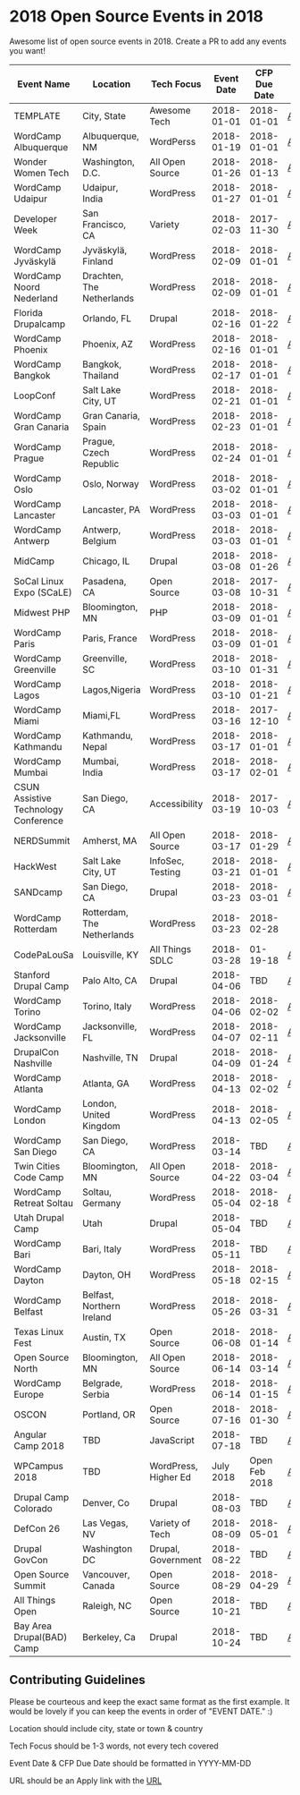 # 2018 Open Source Events in 2018
Awesome list of open source events in 2018. Create a PR to add any events you want!

| Event Name | Location | Tech Focus | Event Date | CFP Due Date | URL |
|------------|----------|--------------|--------------|--------------|-------|
|TEMPLATE|City, State|Awesome Tech|2018-01-01|2018-01-01|[Apply](https://google.com)|
|WordCamp Albuquerque|Albuquerque, NM|WordPerss|2018-01-19|2018-01-01|[Apply](https://2018.albuquerque.wordcamp.org/)|
|Wonder Women Tech|Washington, D.C.|All Open Source|2018-01-26|2018-01-13|[Apply](https://wonderwomentech.com/dc)|
|WordCamp Udaipur|Udaipur, India|WordPress|2018-01-27|2018-01-01|[Apply](https://2018.udaipur.wordcamp.org/)|
|Developer Week|San Francisco, CA|Variety|2018-02-03|2017-11-30|[Apply](http://www.developerweek.com/)|
|WordCamp Jyväskylä|Jyväskylä, Finland|WordPress|2018-02-09|2018-01-01|[Apply](https://2018.jyvaskyla.wordcamp.org/)|
|WordCamp Noord Nederland|Drachten, The Netherlands|WordPress|2018-02-09|2018-01-01|[Apply](https://2018.noordnederland.wordcamp.org/programma/)|
|Florida Drupalcamp|Orlando, FL|Drupal|2018-02-16|2018-01-22|[Apply](https://www.fldrupal.camp/)|
|WordCamp Phoenix|Phoenix, AZ|WordPress|2018-02-16|2018-01-01|[Apply](https://2018.phoenix.wordcamp.org/sessions/)|
|WordCamp Bangkok|Bangkok, Thailand|WordPress|2018-02-17|2018-01-01|[Apply](https://2018.bangkok.wordcamp.org/schedule-conference-day/)|
|LoopConf|Salt Lake City, UT|WordPress|2018-02-21|2018-01-01|[Apply](https://loopconf.com/)|
|WordCamp Gran Canaria|Gran Canaria, Spain|WordPress|2018-02-23|2018-01-01|[Apply](https://2018.laspalmas.wordcamp.org)|
|WordCamp Prague|Prague, Czech Republic|WordPress|2018-02-24|2018-01-01|[Apply](https://2018.prague.wordcamp.org/program)|
|WordCamp Oslo|Oslo, Norway|WordPress|2018-03-02|2018-01-01|[Apply](https://2018.oslo.wordcamp.org/)|
|WordCamp Lancaster|Lancaster, PA|WordPress|2018-03-03|2018-01-01|[Apply](https://2018.lancasterpa.wordcamp.org/schedule/)|
|WordCamp Antwerp|Antwerp, Belgium|WordPress|2018-03-03|2018-01-01|[Apply](https://2018.antwerp.wordcamp.org/)|
|MidCamp|Chicago, IL|Drupal|2018-03-08|2018-01-26|[Apply](https://www.midcamp.org/submitted-sessions)|
|SoCal Linux Expo (SCaLE)|Pasadena, CA|Open Source|2018-03-08|2017-10-31|[Apply](http://www.socallinuxexpo.org/scale/16x/cfp)|
|Midwest PHP|Bloomington, MN|PHP|2018-03-09|2018-01-01|[Apply](https://2018.midwestphp.org/)|
|WordCamp Paris|Paris, France|WordPress|2018-03-09|2018-01-01|[Apply](https://2018.paris.wordcamp.org/programme/)|
|WordCamp Greenville|Greenville, SC|WordPress|2018-03-10|2018-01-31|[Apply](https://2018.greenville.wordcamp.org/call-for-speakers/)|
|WordCamp Lagos|Lagos,Nigeria|WordPress|2018-03-10|2018-01-21|[Apply](https://2018.lagos.wordcamp.org/call-for-speakers/)|
|WordCamp Miami|Miami,FL|WordPress|2018-03-16|2017-12-10|[Apply](https://2018.miami.wordcamp.org/)|
|WordCamp Kathmandu|Kathmandu, Nepal|WordPress|2018-03-17|2018-01-01|[Apply](https://2018.kathmandu.wordcamp.org/)|
|WordCamp Mumbai|Mumbai, India|WordPress|2018-03-17|2018-02-01|[Apply](https://2018.mumbai.wordcamp.org/call-for-speaker/)|
|CSUN Assistive Technology Conference|San Diego, CA|Accessibility|2018-03-19|2017-10-03|[Apply](http://www.csun.edu/cod/conference/2018/sessions/index.php)|
|NERDSummit|Amherst, MA|All Open Source|2018-03-17|2018-01-29|[Apply](http://nerdsummit.org/)|
|HackWest|Salt Lake City, UT|InfoSec, Testing|2018-03-21|2018-01-01|[Apply](https://hackwest.org/)|
|SANDcamp|San Diego, CA|Drupal|2018-03-23|2018-03-01|[Apply](https://www.sandcamp.org/)|
|WordCamp Rotterdam|Rotterdam, The Netherlands|WordPress|2018-03-23|2018-02-28|
|CodePaLouSa|Louisville, KY|All Things SDLC|2018-03-28|01-19-18|[Apply](http://cplspeakers.azurewebsites.net/)|
|Stanford Drupal Camp|Palo Alto, CA|Drupal|2018-04-06|TBD|[Apply](http://web.stanford.edu/group/drupal/cgi-bin/drupalcamp-static/index.html)|
|WordCamp Torino|Torino, Italy|WordPress|2018-04-06|2018-02-02|[Apply](https://2018.torino.wordcamp.org/2018/01/10/aperta-la-call-for-speakers-per-wordcamp-torino-2018/)|
|WordCamp Jacksonville|Jacksonville, FL|WordPress|2018-04-07|2018-02-11|[Apply](https://2018.jacksonville.wordcamp.org/2018/01/12/call-for-speakers/)|
|DrupalCon Nashville|Nashville, TN|Drupal|2018-04-09|2018-01-24|[Apply](https://events.drupal.org/nashville2018/submit-session)|
|WordCamp Atlanta|Atlanta, GA|WordPress|2018-04-13|2018-02-02|[Apply](https://2018.atlanta.wordcamp.org/2018/01/09/call-for-speakers/)|
|WordCamp London|London, United Kingdom|WordPress|2018-04-13|2018-02-05|[Apply](https://2018.london.wordcamp.org/2017/12/20/call-for-speakers-wordcamp-london-2018/)|
|WordCamp San Diego|San Diego, CA|WordPress|2018-03-14|TBD|[Apply](https://2018.sandiego.wordcamp.org/)|
|Twin Cities Code Camp|Bloomington, MN|All Open Source|2018-04-22|2018-03-04|[Apply](https://twincitiescodecamp.com/#/Events/22/talks)|
|WordCamp Retreat Soltau|Soltau, Germany|WordPress|2018-05-04|2018-02-18|[Apply](https://2018-soltau.retreat.wordcamp.org/call-for-speakers-activities/)|
|Utah Drupal Camp|Utah|Drupal|2018-05-04|TBD|[Apply](http://2018.drupalutah.org/)|
|WordCamp Bari|Bari, Italy|WordPress|2018-05-11|TBD|[Apply](https://2018.bari.wordcamp.org/)|
|WordCamp Dayton|Dayton, OH|WordPress|2018-05-18|2018-02-15|[Apply](https://2018.dayton.wordcamp.org/2017/12/29/speaker-submissions-are-open/)|
|WordCamp Belfast|Belfast, Northern Ireland|WordPress|2018-05-26|2018-03-31|[Apply](https://2018.belfast.wordcamp.org/call-for-speakers/)|
|Texas Linux Fest|Austin, TX|Open Source|2018-06-08|2018-01-14|[Apply](https://2018.texaslinuxfest.org/call-for-papers-9)|
|Open Source North|Bloomington, MN|All Open Source|2018-06-14|2018-03-14|[Apply](http://opensourcenorth.com/)|
|WordCamp Europe|Belgrade, Serbia|WordPress|2018-06-14|2018-01-15|[Apply](https://2018.europe.wordcamp.org/)|
|OSCON|Portland, OR|Open Source|2018-07-16|2018-01-30|[Apply](https://conferences.oreilly.com/oscon/oscon-or/public/cfp/615)|
|Angular Camp 2018|TBD|JavaScript|2018-07-18|TBD|[Apply](https://ti.to/angularcamp/angularcamp-2018)|
|WPCampus 2018|TBD|WordPress, Higher Ed|July 2018|Open Feb 2018|[Apply](https://wpcampus.org/)|
|Drupal Camp Colorado|Denver, Co|Drupal|2018-08-03|TBD|[Apply](https://2018.drupalcampcolorado.org/)|
|DefCon 26|Las Vegas, NV|Variety of Tech|2018-08-09|2018-05-01|[Apply](https://www.defcon.org/html/defcon-26/dc-26-cfp.html)|
|Drupal GovCon|Washington DC|Drupal, Government|2018-08-22|TBD|[Apply](https://groups.drupal.org/node/517533)|
|Open Source Summit|Vancouver, Canada|Open Source|2018-08-29|2018-04-29|[Apply](https://events.linuxfoundation.org/events/open-source-summit-north-america-2018/program/cfp/)|
|All Things Open|Raleigh, NC|Open Source|2018-10-21|TBD|[Apply](https://allthingsopen.org/)|
|Bay Area Drupal(BAD) Camp|Berkeley, Ca|Drupal|2018-10-24|TBD|[Apply](https://badcamp.net/)|


## Contributing Guidelines
Please be courteous and keep the exact same format as the first example. It would be lovely if you can keep the events in order of "EVENT DATE." :)

Location should include city, state or town & country

Tech Focus should be 1-3 words, not every tech covered

Event Date & CFP Due Date should be formatted in YYYY-MM-DD

URL should be an Apply link with the [URL](http://google.com/)
